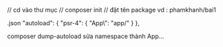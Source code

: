 // cd vào thư mục 
// conposer init
// đặt tên package vd : phamkhanh/bai1

.json
"autoload": {
        "psr-4": {
            "App\\": "app/"
        }
    },

composer dump-autoload
sửa namespace thành App\...
